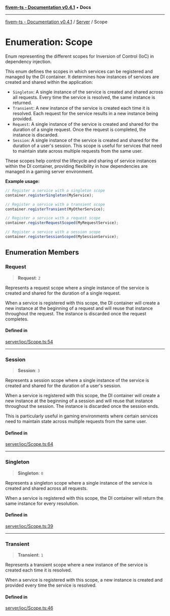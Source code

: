 [**fivem-ts - Documentation v0.4.1**](../../../README.md) • **Docs**

***

[fivem-ts - Documentation v0.4.1](../../../README.md) / [Server](../README.md) / Scope

# Enumeration: Scope

Enum representing the different scopes for Inversion of Control (IoC) in dependency injection.

This enum defines the scopes in which services can be registered and managed by the DI container. It determines
how instances of services are created and shared within the application:

- `Singleton`: A single instance of the service is created and shared across all requests. Every time the service is resolved, the same instance is returned.
- `Transient`: A new instance of the service is created each time it is resolved. Each request for the service results in a new instance being provided.
- `Request`: A single instance of the service is created and shared for the duration of a single request. Once the request is completed, the instance is discarded.
- `Session`: A single instance of the service is created and shared for the duration of a user's session. This scope is useful for services that need to maintain state across multiple requests from the same user.

These scopes help control the lifecycle and sharing of service instances within the DI container, providing flexibility
in how dependencies are managed in a gaming server environment.

**Example usage:**

```ts
// Register a service with a singleton scope
container.registerSingleton(MyService);

// Register a service with a transient scope
container.registerTransient(MyOtherService);

// Register a service with a request scope
container.registerRequestScoped(MyRequestService);

// Register a service with a session scope
container.registerSessionScoped(MySessionService);
```

## Enumeration Members

### Request

> **Request**: `2`

Represents a request scope where a single instance of the service is created and shared for the duration of a single request.

When a service is registered with this scope, the DI container will create a new instance at the beginning of a request
and will reuse that instance throughout the request. The instance is discarded once the request completes.

#### Defined in

[server/ioc/Scope.ts:54](https://github.com/Purpose-Dev/fivem-ts/blob/main/src/server/ioc/Scope.ts#L54)

***

### Session

> **Session**: `3`

Represents a session scope where a single instance of the service is created and shared for the duration of a user's session.

When a service is registered with this scope, the DI container will create a new instance at the beginning of a session
and will reuse that instance throughout the session. The instance is discarded once the session ends.

This is particularly useful in gaming environments where certain services need to maintain state across multiple requests from the same user.

#### Defined in

[server/ioc/Scope.ts:64](https://github.com/Purpose-Dev/fivem-ts/blob/main/src/server/ioc/Scope.ts#L64)

***

### Singleton

> **Singleton**: `0`

Represents a singleton scope where a single instance of the service is created and shared across all requests.

When a service is registered with this scope, the DI container will return the same instance for every resolution.

#### Defined in

[server/ioc/Scope.ts:39](https://github.com/Purpose-Dev/fivem-ts/blob/main/src/server/ioc/Scope.ts#L39)

***

### Transient

> **Transient**: `1`

Represents a transient scope where a new instance of the service is created each time it is resolved.

When a service is registered with this scope, a new instance is created and provided every time the service is resolved.

#### Defined in

[server/ioc/Scope.ts:46](https://github.com/Purpose-Dev/fivem-ts/blob/main/src/server/ioc/Scope.ts#L46)
